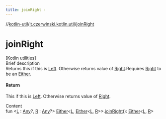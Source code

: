 ```yaml
---
title: joinRight -
---
```

//[kotlin-util](../index.md)/[it.czerwinski.kotlin.util](index.md)/[joinRight](join-right.md)



# joinRight  
[Kotlin utilities]  
Brief description  
Returns this if this is [Left](-left/index.md). Otherwise returns value of [Right](-right/index.md).Requires [Right](-right/index.md) to be an [Either](-either/index.md).  
  


#### Return  
This if this is [Left](-left/index.md). Otherwise returns value of [Right](-right/index.md).  
  
  
Content  
fun <[L](join-right.md) : [Any](https://kotlinlang.org/api/latest/jvm/stdlib/kotlin/-any/index.html)?, [R](join-right.md) : [Any](https://kotlinlang.org/api/latest/jvm/stdlib/kotlin/-any/index.html)?> [Either](-either/index.md)<[L](join-right.md), [Either](-either/index.md)<[L](join-right.md), [R](join-right.md)>>.[joinRight](join-right.md)(): [Either](-either/index.md)<[L](join-right.md), [R](join-right.md)>  



